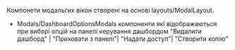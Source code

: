 Компонети модальгих вікон створені на основі layouts/ModalLayout.
- Modals/DashboardOptionsModals компоненти які відображаються при виборі опцій на панелі керування дашбордом "Видалити дашборд" | "Приховати з панелі"| "Надати доступ"| "Створити копію"
